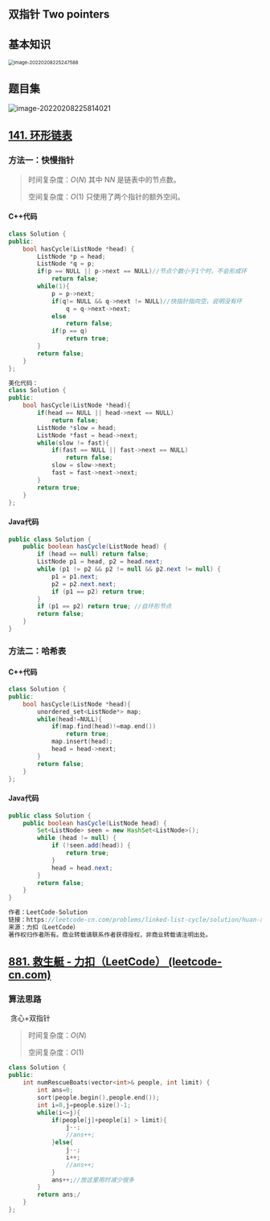 ## 双指针 Two pointers

## 基本知识

<img src="C:\Users\app\AppData\Roaming\Typora\typora-user-images\image-20220208225247588.png" alt="image-20220208225247588" style="zoom:67%;" />

## 题目集

![image-20220208225814021](C:\Users\app\AppData\Roaming\Typora\typora-user-images\image-20220208225814021.png)

## [141. 环形链表](https://leetcode-cn.com/problems/linked-list-cycle/)

### 方法一：快慢指针

> 时间复杂度：$O(N)$	其中 N*N* 是链表中的节点数。
>
> 空间复杂度：$O(1)$	只使用了两个指针的额外空间。
>

#### C++代码

```c++
class Solution {
public:
    bool hasCycle(ListNode *head) {
        ListNode *p = head;
        ListNode *q = p;
        if(p == NULL || p->next == NULL)//节点个数小于1个时，不会形成环
            return false;
        while(1){
            p = p->next;
            if(q!= NULL && q->next != NULL)//快指针指向空，说明没有环
                q = q->next->next;
            else
                return false;
            if(p == q)
                return true;
        }
        return false;
    }
};

美化代码：
class Solution {
public:
    bool hasCycle(ListNode *head){
        if(head == NULL || head->next == NULL)
            return false;
        ListNode *slow = head;
        ListNode *fast = head->next;
        while(slow != fast){
            if(fast == NULL || fast->next == NULL)
                return false;
            slow = slow->next;
            fast = fast->next->next; 
        }
        return true;
    }
};
```

#### Java代码

```java
public class Solution {
    public boolean hasCycle(ListNode head) {
        if (head == null) return false;
        ListNode p1 = head, p2 = head.next;
        while (p1 != p2 && p2 != null && p2.next != null) {
            p1 = p1.next;
            p2 = p2.next.next;
            if (p1 == p2) return true;
        }
        if (p1 == p2) return true; //自环形节点
        return false;
    }
}
```

### 方法二：哈希表

#### C++代码

```c++
class Solution {
public:
    bool hasCycle(ListNode *head){
        unordered_set<ListNode*> map;
        while(head!=NULL){
            if(map.find(head)!=map.end())
                return true;
            map.insert(head);
            head = head->next;
        }
        return false;
    }
};
```

#### Java代码

```java
public class Solution {
    public boolean hasCycle(ListNode head) {
        Set<ListNode> seen = new HashSet<ListNode>();
        while (head != null) {
            if (!seen.add(head)) {
                return true;
            }
            head = head.next;
        }
        return false;
    }
}

作者：LeetCode-Solution
链接：https://leetcode-cn.com/problems/linked-list-cycle/solution/huan-xing-lian-biao-by-leetcode-solution/
来源：力扣（LeetCode）
著作权归作者所有。商业转载请联系作者获得授权，非商业转载请注明出处。
```

## [881. 救生艇 - 力扣（LeetCode） (leetcode-cn.com)](https://leetcode-cn.com/problems/boats-to-save-people/submissions/)

### 算法思路

​		贪心+双指针

> 时间复杂度：$O(N)$	
>
> 空间复杂度：$O(1)$	

```c++
class Solution {
public:
    int numRescueBoats(vector<int>& people, int limit) {
        int ans=0;
        sort(people.begin(),people.end());
        int i=0,j=people.size()-1;
        while(i<=j){
            if(people[j]+people[i] > limit){
                j--;
                //ans++;
            }else{
                j--;
                i++;
                //ans++;
            }
            ans++;//放这里用时减少很多
        }  
        return ans;/
    }
};
```

